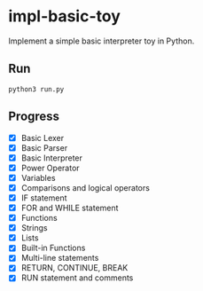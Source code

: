 # impl-basic-toy
Implement a simple basic interpreter toy in Python.

## Run
`python3 run.py`

## Progress
- [x] Basic Lexer
- [x] Basic Parser
- [x] Basic Interpreter
- [x] Power Operator
- [x] Variables
- [x] Comparisons and logical operators
- [x] IF statement
- [x] FOR and WHILE statement
- [x] Functions
- [x] Strings
- [x] Lists
- [x] Built-in Functions
- [x] Multi-line statements
- [x] RETURN, CONTINUE, BREAK
- [x] RUN statement and comments
